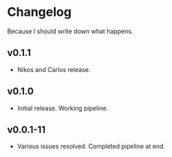 # Changelog

Because I should write down what happens.

## v0.1.1

- Nikos and Carlos release.

## v0.1.0

- Initial release. Working pipeline.

## v0.0.1-11

- Various issues resolved. Completed pipeline at end.
